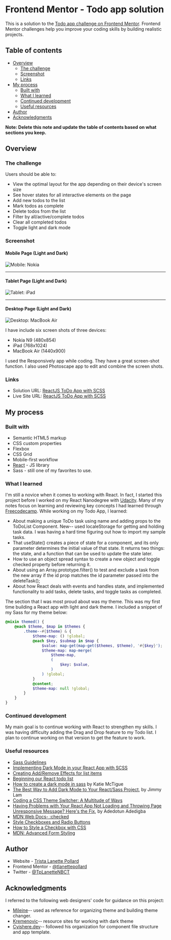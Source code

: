 # Frontend Mentor - Todo app solution

This is a solution to the [Todo app challenge on Frontend Mentor](https://www.frontendmentor.io/challenges/todo-app-Su1_KokOW). Frontend Mentor challenges help you improve your coding skills by building realistic projects.

## Table of contents

- [Overview](#overview)
  - [The challenge](#the-challenge)
  - [Screenshot](#screenshot)
  - [Links](#links)
- [My process](#my-process)
  - [Built with](#built-with)
  - [What I learned](#what-i-learned)
  - [Continued development](#continued-development)
  - [Useful resources](#useful-resources)
- [Author](#author)
- [Acknowledgments](#acknowledgments)

**Note: Delete this note and update the table of contents based on what sections you keep.**

## Overview

### The challenge

Users should be able to:

- View the optimal layout for the app depending on their device's screen size
- See hover states for all interactive elements on the page
- Add new todos to the list
- Mark todos as complete
- Delete todos from the list
- Filter by all/active/complete todos
- Clear all completed todos
- Toggle light and dark mode

### Screenshot

#### Mobile Page (Light and Dark)

![Mobile: Nokia](./src/screenshots/TodoAppNokiaTLP.jpg)

---

#### Tablet Page (Light and Dark)

![Tablet: iPad](./src/screenshots/TodoAppiPadTLP.jpg)

---

#### Desktop Page (Light and Dark)

![Desktop: MacBook Air](./src/screenshots/TodoAppMacBookTLP.jpg)

I have include six screen shots of three devices:

- Nokia N9 (480x854)
- iPad (768x1024)
- MacBook Air (1440x900)

I used the Responsively app while coding. They have a great screen-shot function. I also used Photoscape app to edit and combine the screen shots.

### Links

- Solution URL: [ReactJS ToDo App with SCSS ](https://www.frontendmentor.io/solutions/todo-app-dYH4mKVRbu)
- Live Site URL: [ReactJS ToDo App with SCSS](https://to-do-app-tlp.vercel.app/)

## My process

### Built with

- Semantic HTML5 markup
- CSS custom properties
- Flexbox
- CSS Grid
- Mobile-first workflow
- [React](https://reactjs.org/) - JS library
- Sass - still one of my favorites to use.

### What I learned

I'm still a novice when it comes to working with React. In fact, I started this project before I worked on my React Nanodegree with [Udacity](https://www.udacity.com/). Many of my notes focus on learning and reviewing key concepts I had learned through [Freecodecamp](https://www.freecodecamp.org/). While working on my Todo App, I learned:

- About making a unique ToDo task using name and adding props to the ToDoList Component. New-- used localeStorage for getting and holding task data. I was having a hard time figuring out how to import my sample tasks.
- That useState() creates a piece of state for a component, and its only parameter determines the initial value of that state. It returns two things: the state, and a function that can be used to update the state later.
- How to use an object spread syntax to create a new object and toggle checked property before returning it.
- About using an Array.prototype.filter() to test and exclude a task from the new array if the id prop matches the id parameter passed into the deleteTask();
- About how React deals with events and handles state, and implemented functionality to add tasks, delete tasks, and toggle tasks as completed.

The section that I was most proud about was my theme. This was my first time building a React app with light and dark theme. I included a snippet of my Sass for my theme below:

```scss
@mixin themed() {
	@each $theme, $map in $themes {
		.theme--#{$theme} & {
			$theme-map: () !global;
			@each $key, $submap in $map {
				$value: map-get(map-get($themes, $theme), '#{$key}');
				$theme-map: map-merge(
					$theme-map,
					(
						$key: $value,
					)
				) !global;
			}
			@content;
			$theme-map: null !global;
		}
	}
}
```

### Continued development

My main goal is to continue working with React to strengthen my skills. I was having difficulty adding the Drag and Drop feature to my Todo list. I plan to continue working on that version to get the feature to work.

### Useful resources

- [Sass Guidelines](https://sass-guidelin.es/#architecture)
- [Implementing Dark Mode in your React App with SCSS](https://dev.to/cmcwebcode40/simple-react-dark-mode-with-scss-lae)
- [Creating Add/Remove Effects for list items](https://dev.to/cmcwebcode40/simple-react-dark-mode-with-scss-lae)
- [Beginning our React todo list](https://developer.mozilla.org/en-US/docs/Learn/Tools_and_testing/Client-side_JavaScript_frameworks/React_todo_list_beginning)
- [How to create a dark mode in sass](https://medium.com/@katiemctigue/how-to-create-a-dark-mode-in-sass-609f131a3995) by Katie McTigue
- [The Best Way to Add Dark Mode to Your React/Sass Project](https://javascript.plainenglish.io/the-best-way-to-add-dark-mode-to-your-react-sass-project-ce3ae3bd8616), by Jimmy Lam
- [Coding a CSS Theme Switcher: A Multitude of Ways](https://joshuatz.com/posts/2019/coding-a-css-theme-switcher-a-multitude-of-web-dev-options/#method-b)
- [Having Problems with Your React App Not Loading and Throwing Page Unresponsive Message? Here's the Fix](https://hashnode.com/post/having-problems-with-your-react-app-not-loading-and-throwing-the-page-unresponsive-message-heres-a-fix-ckmli1ims044ro4s14xgobdhc), by Adedotun Adedigba
- [MDN Web Docs- :checked](https://developer.mozilla.org/en-US/docs/Web/CSS/:checked)
- [Style Checkboxes and Radio Buttons](https://www.cssportal.com/blog/style-checkboxes-radio-buttons/)
- [How to Style a Checkbox with CSS](https://www.w3docs.com/snippets/css/how-to-style-a-checkbox-with-css.html)
- [MDN: Advanced Form Styling](https://developer.mozilla.org/en-US/docs/Learn/Forms/Advanced_form_styling#Check_boxes_and_radio_buttons)

## Author

- Website - [Trista Lanette Pollard](https://trista-lanette-pollard-portfolio.vercel.app/)
- Frontend Mentor - [@tlanettepollard](https://www.frontendmentor.io/profile/tlanettepollard)
- Twitter - [@TpLanetteNBCT](https://twitter.com/TpLanetteNBCT)

## Acknowledgments

I referred to the following web designers' code for guidance on this project:

- [Mileine](https://github.com/mileine/frontendmentor-todo-app-react)-- used as reference for organizing theme and building theme changer.
- [Kremenovic](https://github.com/kremenovic/react-todo-app)-- resource sites for working with dark theme
- [Cyishere.dev](https://codesandbox.io/s/iwfy7?file=/src/components/TodoList.js)-- followed his organization for component file structure and app template.
